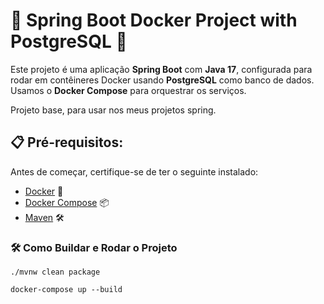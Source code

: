 # 🚀 Spring Boot Docker Project with PostgreSQL 🐘

Este projeto é uma aplicação **Spring Boot** com **Java 17**, configurada para rodar em contêineres Docker usando **PostgreSQL** como banco de dados. Usamos o **Docker Compose** para orquestrar os serviços.

Projeto base, para usar nos meus projetos spring.

## 📋 Pré-requisitos:

Antes de começar, certifique-se de ter o seguinte instalado:

- [Docker](https://www.docker.com/get-started) 🐳
- [Docker Compose](https://docs.docker.com/compose/) 📦
- [Maven](https://maven.apache.org/install.html) 🛠️

### 🛠️ Como Buildar e Rodar o Projeto

```
./mvnw clean package

docker-compose up --build

```

